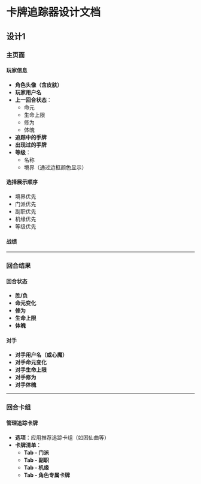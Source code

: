 # 卡牌追踪器设计文档

## 设计1

### 主页面

#### 玩家信息
- **角色头像（含皮肤）**
- **玩家用户名**
- **上一回合状态**：
  - 命元
  - 生命上限
  - 修为
  - 体魄
- **追踪中的手牌**
- **出现过的手牌**
- **等级**：
  - 名称
  - 境界（通过边框颜色显示）

#### 选择展示顺序
- 境界优先
- 门派优先
- 副职优先
- 机缘优先
- 等级优先

#### 战绩

---

### 回合结果

#### 回合状态
- **胜/负**
- **命元变化**
- **修为**
- **生命上限**
- **体魄**

#### 对手
- **对手用户名（或心魔）**
- **对手命元变化**
- **对手生命上限**
- **对手修为**
- **对手体魄**

---

### 回合卡组

#### 管理追踪卡牌
- **选项**：应用推荐追踪卡组（如困仙曲等）
- **卡牌清单**：
  - **Tab - 门派**
  - **Tab - 副职**
  - **Tab - 机缘**
  - **Tab - 角色专属卡牌**

